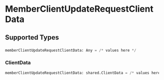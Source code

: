 # MemberClientUpdateRequestClientData


## Supported Types

### 

```python
memberClientUpdateRequestClientData: Any = /* values here */
```

### ClientData

```python
memberClientUpdateRequestClientData: shared.ClientData = /* values here */
```

